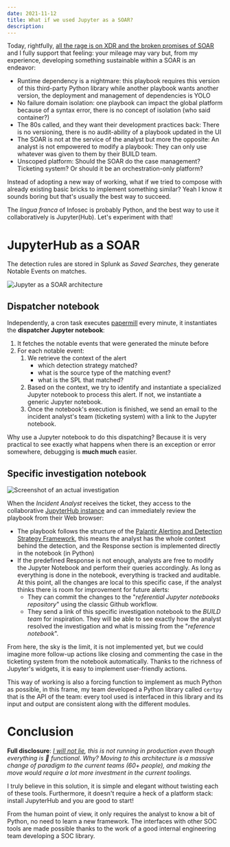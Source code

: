 ```yaml
---
date: 2021-11-12
title: What if we used Jupyter as a SOAR?
description: 
---
```


Today, rightfully, [all the rage is on XDR and the broken promises of SOAR](https://twitter.com/anton_chuvakin/status/1458563366025265153) and I fully support that feeling: your mileage may vary but, from my experience, developing something sustainable within a SOAR is an endeavor:
- Runtime dependency is a nightmare: this playbook requires this version of this third-party Python library while another playbook wants another version, the deployment and management of dependencies is YOLO
- No failure domain isolation: one playbook can impact the global platform because of a syntax error, there is no concept of isolation (who said container?)
- The 80s called, and they want their development practices back: There is no versioning, there is no audit-ability of a playbook updated in the UI
- The SOAR is not at the service of the analyst but more the opposite: An analyst is not empowered to modify a playbook: They can only use whatever was given to them by their BUILD team.
- Unscoped platform: Should the SOAR do the case management? Ticketing system? Or should it be an orchestration-only platform?

Instead of adopting a new way of working, what if we tried to compose with already existing basic bricks to implement something similar? Yeah I know it sounds boring but that's usually the best way to succeed.

The *lingua franca* of Infosec is probably Python, and the best way to use it collaboratively is Jupyter(Hub). Let's experiment with that!

# JupyterHub as a SOAR

The detection rules are stored in Splunk as *Saved Searches*, they generate Notable Events on matches.

![Jupyter as a SOAR architecture](/images/what-if-we-used-jupyter-as-a-soar.svg)

## Dispatcher notebook

Independently, a cron task executes [papermill](https://github.com/nteract/papermill) every minute, it instantiates the **dispatcher Jupyter notebook**:
1. It fetches the notable events that were generated the minute before
1. For each notable event:
   1. We retrieve the context of the alert
      - which detection strategy matched?
      - what is the source type of the matching event?
      - what is the SPL that matched?
   1. Based on the context, we try to identify and instantiate a specialized Jupyter notebook to process this alert. If not, we instantiate a generic Jupyter notebook.
   1. Once the notebook's execution is finished, we send an email to the incident analyst's team (ticketing system) with a link to the Jupyter notebook. 


Why use a Jupyter notebook to do this dispatching? Because it is very practical to see exactly what happens when there is an exception or error somewhere, debugging is **much much** easier.

## Specific investigation notebook

![Screenshot of an actual investigation](/images/example_golden_ticket_investigation.png)

When the *Incident Analyst* receives the ticket, they access to the collaborative [JupyterHub instance](https://jupyter.org/hub) and can immediately review the playbook from their Web browser:
- The playbook follows the structure of the [Palantir Alerting and Detection Strategy Framework](https://blog.palantir.com/alerting-and-detection-strategy-framework-52dc33722df2), this means the analyst has the whole context behind the detection, and the Response section is implemented directly in the notebook (in Python)
- If the predefined Response is not enough, analysts are free to modify the Jupyter Notebook and perform their queries accordingly. As long as everything is done in the notebook, everything is tracked and auditable. At this point, all the changes are local to this specific case, if the analyst thinks there is room for improvement for future alerts:
   - They can commit the changes to the "*referential Jupyter notebooks repository*" using the classic Github workflow.
   - They send a link of this specific investigation notebook to the *BUILD team* for inspiration. They will be able to see exactly how the analyst resolved the investigation and what is missing from the "*reference notebook*".

From here, the sky is the limit, it is not implemented yet, but we could imagine more follow-up actions like closing and commenting the case in the ticketing system from the notebook automatically. Thanks to the richness of Jupyter's widgets, it is easy to implement user-friendly actions.

This way of working is also a forcing function to implement as much Python as possible, in this frame, my team developed a Python library called `certpy`  that is the API of the team: every tool used is interfaced in this library and its input and output are consistent along with the different modules.

# Conclusion

**Full disclosure**: *[I will not lie](https://twitter.com/lizthegrey/status/1456130255198953482), this is not running in production even though everything is :100: functional. Why? Moving to this architecture is a massive change of paradigm to the current teams (60+ people), and making the move would require a lot more investment in the current toolings.*

I truly believe in this solution, it is simple and elegant without twisting each of these tools. Furthermore, it doesn't require a heck of a platform stack: install JupyterHub and you are good to start!

From the human point of view, it only requires the analyst to know a bit of Python, no need to learn a new framework. The interfaces with other SOC tools are made possible thanks to the work of a good internal engineering team developing a SOC library.